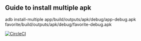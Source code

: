 ## Guide to install multiple apk
adb install-multiple app/build/outputs/apk/debug/app-debug.apk favorite/build/outputs/apk/debug/favorite-debug.apk

[![CircleCI](https://dl.circleci.com/status-badge/img/gh/jeryllaboratory/App16_MovieAppCapstone/tree/main.svg?style=svg)](https://dl.circleci.com/status-badge/redirect/gh/jeryllaboratory/App16_MovieAppCapstone)

